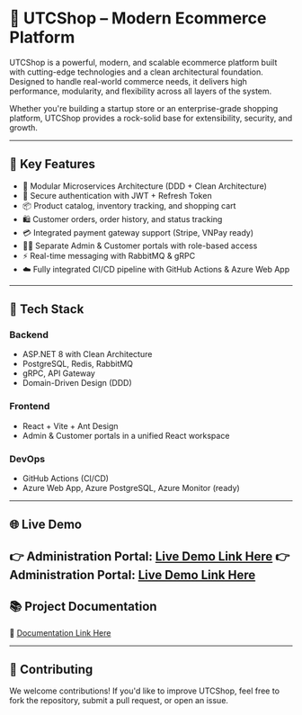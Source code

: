 # 🛒 UTCShop – Modern Ecommerce Platform

UTCShop is a powerful, modern, and scalable ecommerce platform built with cutting-edge technologies and a clean architectural foundation. Designed to handle real-world commerce needs, it delivers high performance, modularity, and flexibility across all layers of the system.

Whether you're building a startup store or an enterprise-grade shopping platform, UTCShop provides a rock-solid base for extensibility, security, and growth.

---

## 🚀 Key Features

- 🧩 Modular Microservices Architecture (DDD + Clean Architecture)
- 🔐 Secure authentication with JWT + Refresh Token
- 📦 Product catalog, inventory tracking, and shopping cart
- 🛍️ Customer orders, order history, and status tracking
- 💳 Integrated payment gateway support (Stripe, VNPay ready)
- 🧑‍💼 Separate Admin & Customer portals with role-based access
- ⚡ Real-time messaging with RabbitMQ & gRPC
- ☁️ Fully integrated CI/CD pipeline with GitHub Actions & Azure Web App

---

## 🧱 Tech Stack

### Backend
- ASP.NET 8 with Clean Architecture
- PostgreSQL, Redis, RabbitMQ
- gRPC, API Gateway
- Domain-Driven Design (DDD)
  
### Frontend
- React + Vite + Ant Design
- Admin & Customer portals in a unified React workspace

### DevOps
- GitHub Actions (CI/CD)
- Azure Web App, Azure PostgreSQL, Azure Monitor (ready)

---

## 🌐 Live Demo

👉 Administration Portal: [Live Demo Link Here](https://victorious-bush-0eb2d2100.2.azurestaticapps.net)
👉 Administration Portal: [Live Demo Link Here](https://icy-desert-05cb99100.2.azurestaticapps.net/)
---

## 📚 Project Documentation

📖 [Documentation Link Here](https://github.com/lethanhandeveloper/UTCShop/tree/main/docs)

---

## 🤝 Contributing

We welcome contributions! If you'd like to improve UTCShop, feel free to fork the repository, submit a pull request, or open an issue.

